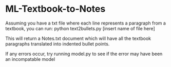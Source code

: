 # ML-Textbook-to-Notes

Assuming you have a txt file where each line represents a paragraph from a textbook, you can run:
python text2bullets.py [insert name of file here]

This will return a Notes.txt document which will have all the textbook paragraphs translated into indented bullet points.

If any errors occur, try running model.py to see if the error may have been an incompatable model